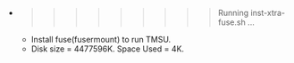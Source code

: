 * >>>>>>>>> Running inst-xtra-fuse.sh ...
  * Install fuse(fusermount) to run TMSU.
  * Disk size = 4477596K. Space Used = 4K.
